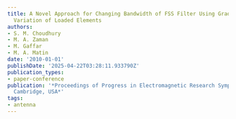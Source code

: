```yaml
---
title: A Novel Approach for Changing Bandwidth of FSS Filter Using Gradual Circumferential
  Variation of Loaded Elements
authors:
- S. M. Choudhury
- M. A. Zaman
- M. Gaffar
- M. A. Matin
date: '2010-01-01'
publishDate: '2025-04-22T03:28:11.933790Z'
publication_types:
- paper-conference
publication: '*Proceedings of Progress in Electromagnetic Research Symposium PIERS,
  Cambridge, USA*'
tags:
- antenna
---
```

